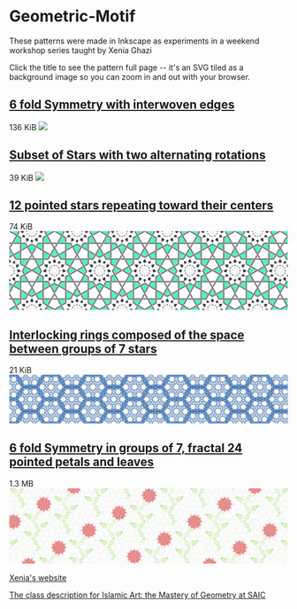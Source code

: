 # Geometric-Motif

These patterns were made in Inkscape as experiments in a weekend workshop series taught by Xenia Ghazi 

Click the title to see the pattern full page -- it's an SVG tiled as a background image so you can zoom in and out with your browser.

## [6 fold Symmetry with interwoven edges](https://jazzyjackson.github.io/Geometric-Motif/starcover.html)
136 KiB
![](starcover-small.png)

## [Subset of Stars with two alternating rotations](https://jazzyjackson.github.io/Geometric-Motif/snowflakes.html)
39 KiB
![](snowflake-small.png)

## [12 pointed stars repeating toward their centers](https://jazzyjackson.github.io/Geometric-Motif/stones.html)
74 KiB
![](stones.png)

## [Interlocking rings composed of the space between groups of 7 stars](https://jazzyjackson.github.io/Geometric-Motif/starring.html)
21 KiB
![](starring.png)

## [6 fold Symmetry in groups of 7, fractal 24 pointed petals and leaves](https://jazzyjackson.github.io/Geometric-Motif/roses.html)
1.3 MB
![](roses.png)

[Xenia's website](http://xeniagazi.com/)

[The class description for Islamic Art: the Mastery of Geometry at SAIC](https://continuingstudies.saic.edu/islamic-art-mastery-geometry/1170-2373)
